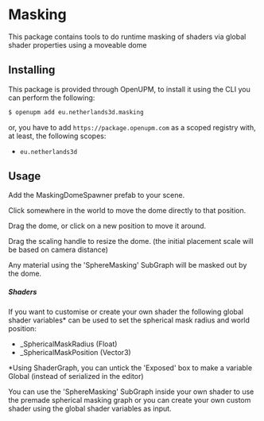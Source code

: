 # Masking

This package contains tools to do runtime masking of shaders via global shader properties using a moveable dome 

## Installing

This package is provided through OpenUPM, to install it using the CLI you can perform the following:

```bash
$ openupm add eu.netherlands3d.masking
```

or, you have to add `https://package.openupm.com` as a scoped registry with, at least, the following scopes:

- `eu.netherlands3d`

## Usage

Add the MaskingDomeSpawner prefab to your scene.

Click somewhere in the world to move the dome directly to that position.

Drag the dome, or click on a new position to move it around.

Drag the scaling handle to resize the dome. (the initial placement scale will be based on camera distance)  

Any material using the 'SphereMasking' SubGraph will be masked out by the dome. 

##### Shaders

If you want to customise or create your own shader the following global shader variables* can be used to set the spherical mask radius and world position:

- _SphericalMaskRadius (Float)
- _SphericalMaskPosition (Vector3)

*Using ShaderGraph, you can untick the 'Exposed' box to make a variable Global (instead of serialized in the editor)

You can use the 'SphereMasking' SubGraph inside your own shader to use the premade spherical masking graph or you can create your own custom shader using the global shader variables as input.
